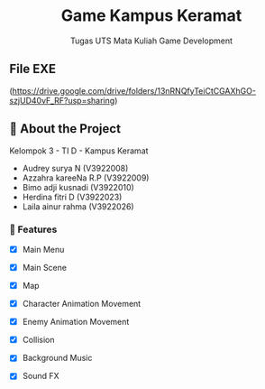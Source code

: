 <div align='center'>

<h1>Game Kampus Keramat</h1>
<p>Tugas UTS Mata Kuliah Game Development</p>


</div>

## File EXE
(https://drive.google.com/drive/folders/13nRNQfyTeiCtCGAXhGO-szjUD40vF_RF?usp=sharing)

## :star2: About the Project
Kelompok 3 - TI D - Kampus Keramat
- Audrey surya N (V3922008)
- Azzahra kareeNa R.P (V3922009)
- Bimo adji kusnadi (V3922010)
- Herdina fitri D (V3922023)
- Laila ainur rahma (V3922026)

### :dart: Features
* [x]  Main Menu
* [x]  Main Scene
* [x]  Map
* [x]  Character Animation Movement
* [x]  Enemy Animation Movement
* [x]  Collision
* [x]  Background Music
* [x]  Sound FX


